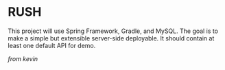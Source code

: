 # RUSH
This project will use Spring Framework, Gradle, and MySQL. The goal is to make a simple but extensible server-side deployable. It should contain at least one default API for demo.

_from kevin_

